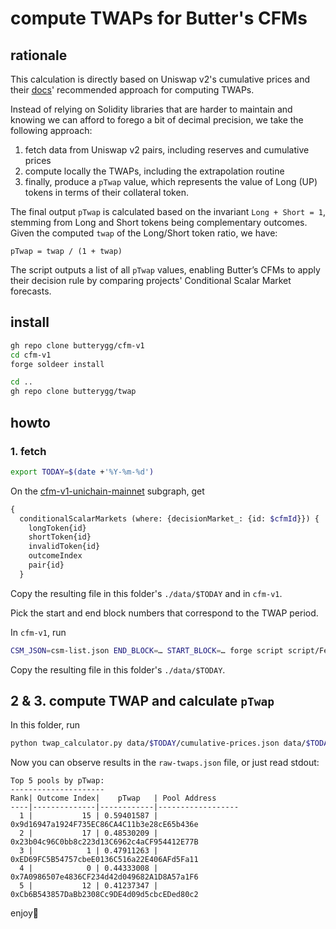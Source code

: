 # compute TWAPs for Butter's CFMs

## rationale

This calculation is directly based on Uniswap v2's cumulative prices and their [docs](https://docs.uniswap.org/contracts/v2/concepts/core-concepts/oracles)' recommended approach for computing TWAPs.

Instead of relying on Solidity libraries that are harder to maintain and knowing we can afford to forego a bit of decimal precision, we take the following approach:

1. fetch data from Uniswap v2 pairs, including reserves and cumulative prices
2. compute locally the TWAPs, including the extrapolation routine
3. finally, produce a `pTwap` value, which represents the value of Long (UP) tokens in terms of their collateral token.

The final output `pTwap` is calculated based on the invariant `Long + Short = 1`, stemming from Long and Short tokens being complementary outcomes.  
Given the computed `twap` of the Long/Short token ratio, we have:

```
pTwap = twap / (1 + twap)
```

The script outputs a list of all `pTwap` values, enabling Butter’s CFMs to apply their decision rule by comparing projects' Conditional Scalar Market forecasts.

## install

```sh
gh repo clone butterygg/cfm-v1
cd cfm-v1
forge soldeer install

cd ..
gh repo clone butterygg/twap
```

## howto

### 1. fetch

```sh
export TODAY=$(date +'%Y-%m-%d')
```

On the [cfm-v1-unichain-mainnet](https://thegraph.com/explorer/subgraphs/ApyDeZakPYAEkCu8neFQ9pMaPmAwSLbpZZfBhDW5F18r?view=Query&chain=arbitrum-one) subgraph, get

```graphql
{
  conditionalScalarMarkets (where: {decisionMarket_: {id: $cfmId}}) {
    longToken{id}
    shortToken{id}
    invalidToken{id}
    outcomeIndex
    pair{id}
  }
```

Copy the resulting file in this folder's `./data/$TODAY` and in `cfm-v1`.

Pick the start and end block numbers that correspond to the TWAP period.

In `cfm-v1`, run

```sh
CSM_JSON=csm-list.json END_BLOCK=… START_BLOCK=… forge script script/FetchCumulativePrices.s.sol
```

Copy the resulting file in this folder's `./data/$TODAY`.

## 2 & 3. compute TWAP and calculate `pTwap`

In this folder, run

```sh
python twap_calculator.py data/$TODAY/cumulative-prices.json data/$TODAY/csm-list.json data/$TODAY/raw-twaps.json
```

Now you can observe results in the `raw-twaps.json` file, or just read stdout:

```
Top 5 pools by pTwap:
---------------------
Rank| Outcome Index|    pTwap   | Pool Address
----|--------------|------------|------------------
  1 |           15 | 0.59401587 | 0x9d16947a1924F735EC86CA4C11b3e28cE65b436e
  2 |           17 | 0.48530209 | 0x23b04c96C0bb8c223d13C6962c4aCF954412E77B
  3 |            1 | 0.47911263 | 0xED69FC5B54757cbeE0136C516a22E406AFd5Fa11
  4 |            0 | 0.44333008 | 0x7A0986507e4836CF234d42d049682A1D8A57a1F6
  5 |           12 | 0.41237347 | 0xCb6B543857DaBb2308Cc9DE4d09d5cbcEDed80c2
```

enjoy🥤
